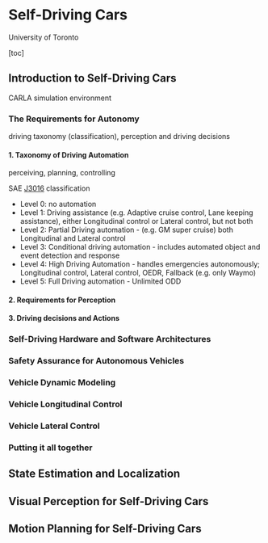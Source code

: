 # Self-Driving Cars

University of Toronto

[toc]

## Introduction to Self-Driving Cars

CARLA simulation environment

### The Requirements for Autonomy

driving taxonomy (classification), perception and driving decisions

#### 1. Taxonomy of Driving Automation

perceiving, planning, controlling

SAE [J3016](https://www.sae.org/standards/content/j3016_202104/) classification

- Level 0: no automation
- Level 1: Driving assistance (e.g. Adaptive cruise control, Lane keeping assistance), either Longitudinal control or Lateral control, but not both
- Level 2: Partial Driving automation - (e.g. GM super cruise) both Longitudinal and Lateral control
- Level 3: Conditional driving automation - includes automated object and event detection and response
- Level 4: High Driving Automation - handles emergencies autonomously; Longitudinal control, Lateral control, OEDR, Fallback (e.g. only Waymo)
- Level 5: Full Driving automation - Unlimited ODD

#### 2. Requirements for Perception



#### 3. Driving decisions and Actions



### Self-Driving Hardware and Software Architectures

### Safety Assurance for Autonomous Vehicles

### Vehicle Dynamic Modeling

### Vehicle Longitudinal Control

### Vehicle Lateral Control

### Putting it all together

## State Estimation and Localization

## Visual Perception for Self-Driving Cars

## Motion Planning for Self-Driving Cars


